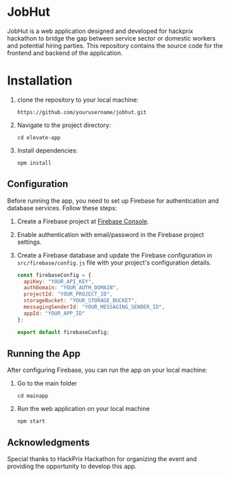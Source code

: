 # JobHut
JobHut is a web application designed and developed for hackprix hackathon to bridge the gap between service sector or domestic workers and potential hiring parties. This repository contains the source code for the frontend and backend of the application.

# Installation
1. clone the repository to your local machine:
   ```
   https://github.com/yourusername/jobhut.git
   ```
2. Navigate to the project directory:
  
    ```
    cd elevate-app
    ```
3. Install dependencies:

    ```
    npm install
    ```
## Configuration
Before running the app, you need to set up Firebase for authentication and database services. Follow these steps:

1. Create a Firebase project at [Firebase Console](https://console.firebase.google.com/).
2. Enable authentication with email/password in the Firebase project settings.
3. Create a Firebase database and update the Firebase configuration in `src/firebase/config.js` file with your project's configuration details.

    ```javascript
    const firebaseConfig = {
      apiKey: "YOUR_API_KEY",
      authDomain: "YOUR_AUTH_DOMAIN",
      projectId: "YOUR_PROJECT_ID",
      storageBucket: "YOUR_STORAGE_BUCKET",
      messagingSenderId: "YOUR_MESSAGING_SENDER_ID",
      appId: "YOUR_APP_ID"
    };
    
    export default firebaseConfig;
    ```

## Running the App
After configuring Firebase, you can run the app on your local machine:
1. Go to the main folder
    ```
    cd mainapp
    ```
2. Run the web application on your local machine
    ```
    npm start
    ```    

## Acknowledgments
Special thanks to HackPrix Hackathon for organizing the event and providing the opportunity to develop this app.
